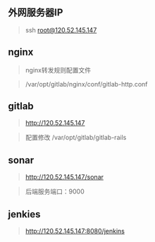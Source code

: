 
外网服务器IP
--------------------------
>ssh root@120.52.145.147

nginx
--------------------------
>nginx转发规则配置文件

>/var/opt/gitlab/nginx/conf/gitlab-http.conf

gitlab
--------------------------
>http://120.52.145.147

>配置修改 /var/opt/gitlab/gitlab-rails

sonar
--------------------------
>http://120.52.145.147/sonar

>后端服务端口：9000

jenkies
--------------------------
>http://120.52.145.147:8080/jenkins
